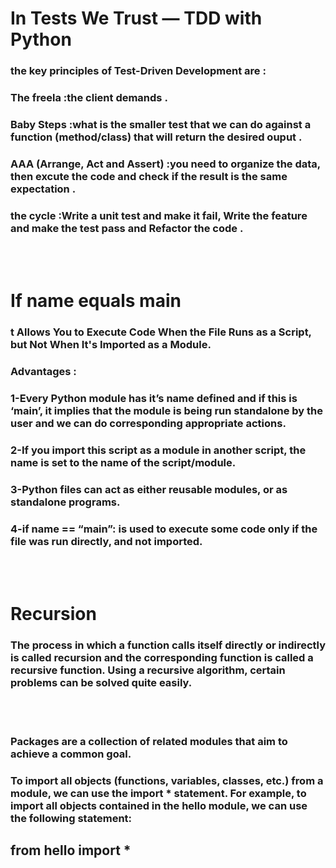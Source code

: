 # In Tests We Trust — TDD with Python
### the key principles of Test-Driven Development are :
### The freela :the client demands .
### Baby Steps :what is the smaller test that we can do against a function (method/class) that will return the desired ouput .
### AAA (Arrange, Act and Assert) :you need to organize the data, then excute the code and check if the result is the same expectation .
### the cycle :Write a unit test and make it fail, Write the feature and make the test pass and Refactor the code .

<br>
<br>

# If name equals main
### t Allows You to Execute Code When the File Runs as a Script, but Not When It's Imported as a Module.
### Advantages :
### 1-Every Python module has it’s __name__ defined and if this is ‘__main__’, it implies that the module is being run standalone by the user and we can do corresponding appropriate actions.
### 2-If you import this script as a module in another script, the __name__ is set to the name of the script/module.
### 3-Python files can act as either reusable modules, or as standalone programs.
### 4-if __name__ == “main”: is used to execute some code only if the file was run directly, and not imported.

<br>
<br>

# Recursion
### The process in which a function calls itself directly or indirectly is called recursion and the corresponding function is called a recursive function. Using a recursive algorithm, certain problems can be solved quite easily.

<br>
<br>

### Packages are a collection of related modules that aim to achieve a common goal.
### To import all objects (functions, variables, classes, etc.) from a module, we can use the import * statement. For example, to import all objects contained in the hello module, we can use the following statement:
## from hello import *
